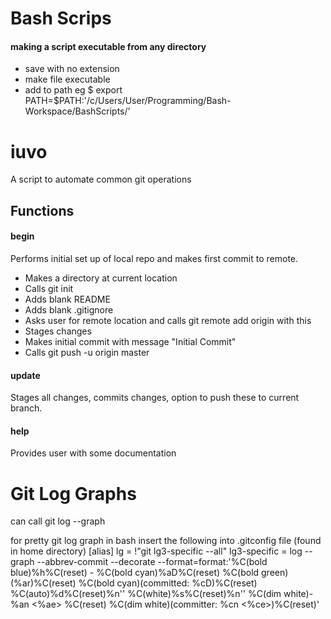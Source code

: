 # Bash Scrips

#### making a script executable from any directory
- save with no extension
- make file executable
- add to path
eg 
$ export PATH=$PATH:'/c/Users/User/Programming/Bash-Workspace/BashScripts/'

# iuvo
A script to automate common git operations

## Functions
#### begin 
Performs initial set up of local repo and makes first commit to remote.
- Makes a directory at current location
- Calls git init
- Adds blank README
- Adds blank .gitignore
- Asks user for remote location and calls git remote add origin with this
- Stages changes
- Makes initial commit with message "Initial Commit"
- Calls git push -u origin master

#### update
Stages all changes, commits changes, option to push these to current branch.

#### help
Provides user with some documentation

# Git Log Graphs
can call 
	git log --graph

for pretty git log graph in bash
insert the following into .gitconfig file (found in home directory)
[alias]
	lg = !"git lg3-specific --all"
	lg3-specific = log --graph --abbrev-commit --decorate --format=format:'%C(bold blue)%h%C(reset) - %C(bold cyan)%aD%C(reset) %C(bold green)(%ar)%C(reset) %C(bold cyan)(committed: %cD)%C(reset) %C(auto)%d%C(reset)%n''          %C(white)%s%C(reset)%n''          %C(dim white)- %an <%ae> %C(reset) %C(dim white)(committer: %cn <%ce>)%C(reset)'

